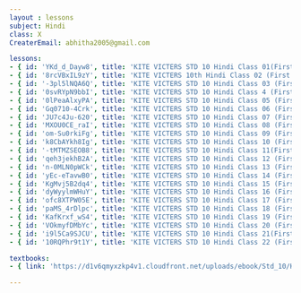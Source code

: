 ```yaml
--- 
layout : lessons 
subject: Hindi
class: X
CreaterEmail: abhitha2005@gmail.com

lessons: 
- { id: 'YKd_d_Dayw8', title: 'KITE VICTERS STD 10 Hindi Class 01(First Bell-ഫസ്റ്റ് ബെല്‍)' }
- { id: '8rcVBxIL9zY', title: 'KITE VICTERS 10th Hindi Class 02 (First Bell-ഫസ്റ്റ് ബെല്‍)' }
- { id: '-3pl5lNQA6Q', title: 'KITE VICTERS STD 10 Hindi Class 03 (First Bell-ഫസ്റ്റ് ബെല്‍)' }
- { id: '0svRYpN9bbI', title: 'KITE VICTERS STD 10 Hindi Class 4 (First Bell-ഫസ്റ്റ് ബെല്‍)' }
- { id: '0lPeaAlxyPA', title: 'KITE VICTERS STD 10 Hindi Class 05 (First Bell-ഫസ്റ്റ് ബെല്‍)' }
- { id: 'Gq0710-4Crk', title: 'KITE VICTERS STD 10 Hindi Class 06 (First Bell-ഫസ്റ്റ് ബെല്‍)' }
- { id: 'JU7c4Ju-620', title: 'KITE VICTERS STD 10 Hindi Class 07 (First Bell-ഫസ്റ്റ് ബെല്‍)' }
- { id: 'MXOU0CE_raI', title: 'KITE VICTERS STD 10 Hindi Class 08 (First Bell-ഫസ്റ്റ് ബെല്‍)' }
- { id: 'om-Su0rkiFg', title: 'KITE VICTERS STD 10 Hindi Class 09 (First Bell-ഫസ്റ്റ് ബെല്‍)' }
- { id: 'k8CbAYkh8Ig', title: 'KITE VICTERS STD 10 Hindi Class 10 (First Bell-ഫസ്റ്റ് ബെല്‍)' }
- { id: '-tMTMZSEOB8', title: 'KITE VICTERS STD 10 Hindi Class 11(First Bell-ഫസ്റ്റ് ബെല്‍)' }
- { id: 'qeh3jekhB2A', title: 'KITE VICTERS STD 10 Hindi Class 12 (First Bell-ഫസ്റ്റ് ബെല്‍)' }
- { id: 'n-0MLN0pWCk', title: 'KITE VICTERS STD 10 Hindi Class 13 (First Bell-ഫസ്റ്റ് ബെല്‍)' }
- { id: 'yEc-eTavwB0', title: 'KITE VICTERS STD 10 Hindi Class 14 (First Bell-ഫസ്റ്റ് ബെല്‍)' }
- { id: 'KgMvj5B2dq4', title: 'KITE VICTERS STD 10 Hindi Class 15 (First Bell-ഫസ്റ്റ് ബെല്‍)' }
- { id: 'dyWyylmWHuY', title: 'KITE VICTERS STD 10 Hindi Class 16 (First Bell-ഫസ്റ്റ് ബെല്‍)' }
- { id: 'ofc8XTPW05E', title: 'KITE VICTERS STD 10 Hindi Class 17 (First Bell-ഫസ്റ്റ് ബെല്‍)' }
- { id: 'paMS_4rDlpc', title: 'KITE VICTERS STD 10 Hindi Class 18 (First Bell-ഫസ്റ്റ് ബെല്‍)' }
- { id: 'KafKrxf_wS4', title: 'KITE VICTERS STD 10 Hindi Class 19 (First Bell-ഫസ്റ്റ് ബെല്‍)' }
- { id: 'VOkmyfDMbYc', title: 'KITE VICTERS STD 10 Hindi Class 20 (First Bell-ഫസ്റ്റ് ബെല്‍)' }
- { id: 'i9l5Ca9SJCU', title: 'KITE VICTERS STD 10 Hindi Class 21(First Bell-ഫസ്റ്റ് ബെല്‍)' }
- { id: '10RQPhr9t1Y', title: 'KITE VICTERS STD 10 Hindi Class 22 (First Bell-ഫസ്റ്റ് ബെല്‍)' }

textbooks:
- { link: 'https://d1v6qmyxzkp4v1.cloudfront.net/uploads/ebook/Std_10/HindiReader_1/HindiReader_1.pdf', title: 'Hindi' }

--- 
```

